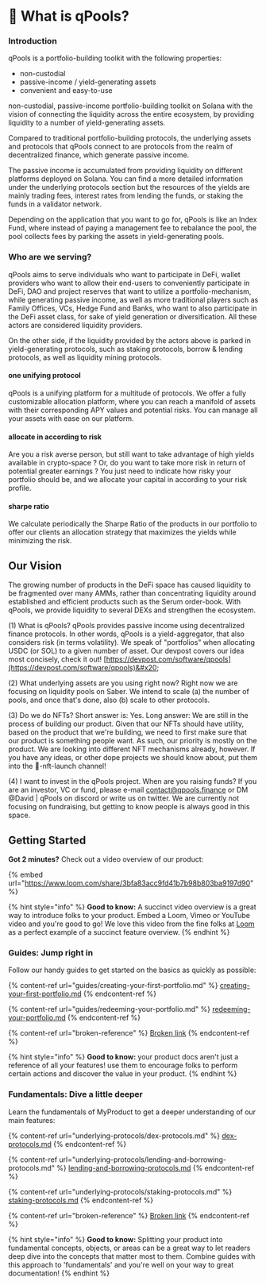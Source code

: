 # 👋 What is qPools?

### Introduction

qPools is a portfolio-building toolkit with the following properties:

* non-custodial
* passive-income / yield-generating assets
* convenient and easy-to-use



non-custodial, passive-income portfolio-building toolkit on Solana with the vision of connecting the liquidity across the entire ecosystem, by providing liquidity to a number of yield-generating assets.





Compared to traditional portfolio-building protocols, the underlying assets and protocols that qPools connect to are protocols from the realm of decentralized finance, which generate passive income.&#x20;

The passive income is accumulated from providing liquidity on different platforms deployed on Solana. You can find a more detailed information under the underlying protocols section but the resources of the yields are mainly trading fees, interest rates from lending the funds, or staking the funds in a validator network.

Depending on the application that you want to go for, qPools is like an Index Fund, where instead of paying a management fee to rebalance the pool, the pool collects fees by parking the assets in yield-generating pools.&#x20;

### Who are we serving?

qPools aims to serve individuals who want to participate in DeFi, wallet providers who want to allow their end-users to conveniently participate in DeFi, DAO and project reserves that want to utilize a portfolio-mechanism, while generating passive income, as well as more traditional players such as Family Offices, VCs, Hedge Fund and Banks, who want to also participate in the DeFi asset class, for sake of yield generation or diversification. All these actors are considered liquidity providers.

On the other side, if the liquidity provided by the actors above is parked in yield-generating protocols, such as staking protocols, borrow & lending protocols, as well as liquidity mining protocols.&#x20;



#### one unifying protocol&#x20;

qPools is a unifying platform for a multitude of protocols. We offer a fully customizable allocation platform, where you can reach a manifold of assets with their corresponding APY values and potential risks. You can manage all your assets with ease on our platform.

#### allocate in according to risk

Are you a risk averse person, but still want to take advantage of high yields available in crypto-space ? Or, do you want to take more risk in return of potential greater earnings ? You just need to indicate how risky your portfolio should be, and we allocate your capital in according to your risk profile.

#### sharpe ratio

We calculate periodically the Sharpe Ratio of the products in our portfolio to offer our clients an allocation strategy that maximizes the yields while minimizing the risk.



## Our Vision

The growing number of products in the DeFi space has caused liquidity to be fragmented over many AMMs, rather than concentrating liquidity around established and efficient products such as the Serum order-book. With qPools, we provide liquidity to several DEXs and strengthen the ecosystem.





(1) What is qPools? qPools provides passive income using decentralized finance protocols. In other words, qPools is a yield-aggregator, that also considers risk (in terms volatility). We speak of "portfolios" when allocating USDC (or SOL) to a given number of asset. Our devpost covers our idea most concisely, check it out! [https://devpost.com/software/qpools](https://devpost.com/software/qpools)&#x20;



(2) What underlying assets are you using right now? Right now we are focusing on liquidity pools on Saber. We intend to scale (a) the number of pools, and once that's done, also (b) scale to other protocols.&#x20;



(3) Do we do NFTs? Short answer is: Yes. Long answer: We are still in the process of building our product. Given that our NFTs should have utility, based on the product that we're building, we need to first make sure that our product is something people want. As such, our priority is mostly on the product. We are looking into different NFT mechanisms already, however. If you have any ideas, or other dope projects we should know about, put them into the 🚀-nft-launch channel!&#x20;



(4) I want to invest in the qPools project. When are you raising funds? If you are an investor, VC or fund, please e-mail contact@qpools.finance or DM @David | qPools on discord or write us on twitter. We are currently not focusing on fundraising, but getting to know people is always good in this space.

## Getting Started

**Got 2 minutes?** Check out a video overview of our product:

{% embed url="https://www.loom.com/share/3bfa83acc9fd41b7b98b803ba9197d90" %}

{% hint style="info" %}
**Good to know:** A succinct video overview is a great way to introduce folks to your product. Embed a Loom, Vimeo or YouTube video and you're good to go! We love this video from the fine folks at [Loom](https://loom.com) as a perfect example of a succinct feature overview.
{% endhint %}

### Guides: Jump right in

Follow our handy guides to get started on the basics as quickly as possible:

{% content-ref url="guides/creating-your-first-portfolio.md" %}
[creating-your-first-portfolio.md](guides/creating-your-first-portfolio.md)
{% endcontent-ref %}

{% content-ref url="guides/redeeming-your-portfolio.md" %}
[redeeming-your-portfolio.md](guides/redeeming-your-portfolio.md)
{% endcontent-ref %}

{% content-ref url="broken-reference" %}
[Broken link](broken-reference)
{% endcontent-ref %}

{% hint style="info" %}
**Good to know:** your product docs aren't just a reference of all your features! use them to encourage folks to perform certain actions and discover the value in your product.
{% endhint %}

### Fundamentals: Dive a little deeper

Learn the fundamentals of MyProduct to get a deeper understanding of our main features:

{% content-ref url="underlying-protocols/dex-protocols.md" %}
[dex-protocols.md](underlying-protocols/dex-protocols.md)
{% endcontent-ref %}

{% content-ref url="underlying-protocols/lending-and-borrowing-protocols.md" %}
[lending-and-borrowing-protocols.md](underlying-protocols/lending-and-borrowing-protocols.md)
{% endcontent-ref %}

{% content-ref url="underlying-protocols/staking-protocols.md" %}
[staking-protocols.md](underlying-protocols/staking-protocols.md)
{% endcontent-ref %}

{% content-ref url="broken-reference" %}
[Broken link](broken-reference)
{% endcontent-ref %}

{% hint style="info" %}
**Good to know:** Splitting your product into fundamental concepts, objects, or areas can be a great way to let readers deep dive into the concepts that matter most to them. Combine guides with this approach to 'fundamentals' and you're well on your way to great documentation!
{% endhint %}
